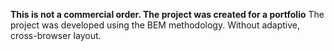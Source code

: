 **This is not a commercial order. The project was created for a portfolio**
The project was developed using the BEM methodology. Without adaptive, cross-browser layout.
